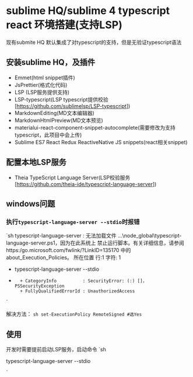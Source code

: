 # sublime HQ/sublime 4 typescript react 环境搭建(支持LSP)
现有submite HQ 默认集成了对typescript的支持，但是无验证typescript语法

## 安装sublime HQ，及插件
- Emmet(html snippet插件)
- JsPrettier(格式化代码)
- LSP (LSP服务提供支持)
- LSP-typescript(LSP typescript提供校验[https://github.com/sublimelsp/LSP-typescript])
- MarkdownEditing(MD文本编辑器)
- MarkdownHtmlPreview(MD文本预览)
- materialui-react-component-snippet-autocomplete(需要修改为支持typescript，此项目中会上传)
- Sublime ES7 React Redux ReactiveNative JS snippets(react相关snippet)

## 配置本地LSP服务
- Theia TypeScript Language Server(LSP校验服务[https://github.com/theia-ide/typescript-language-server])

## windows问题

### 执行`typescript-language-server --stdio`时报错
`sh
typescript-language-server : 无法加载文件 ...\node_global\typescript-language-server.ps1，因为在此系统上
禁止运行脚本。有关详细信息，请参阅 https:/go.microsoft.com/fwlink/?LinkID=135170 中的 about_Execution_Policies。
所在位置 行:1 字符: 1
+ typescript-language-server --stdio
+ ~~~~~~~~~~~~~~~~~~~~~~~~~~
    + CategoryInfo          : SecurityError: (:) []，PSSecurityException
    + FullyQualifiedErrorId : UnauthorizedAccess
`

解决方法：
`sh
set-ExecutionPolicy RemoteSigned
#选Yes
`

## 使用
开发时需要提前启动LSP服务，启动命令
`sh

typescript-language-server --stdio

`
